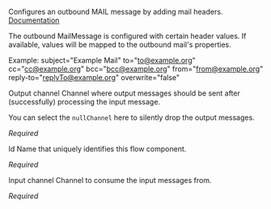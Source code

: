 
Configures an outbound MAIL message by adding mail headers.
<a href="http://docs.spring.io/spring-integration/docs/2.1.x/reference/html/mail.html" target="_blank">Documentation</a>

The outbound MailMessage is configured with certain header values. If available, values will be mapped to the outbound mail's properties.

Example:
subject="Example Mail"
to="to@example.org"
cc="cc@example.org"
bcc="bcc@example.org"
from="from@example.org"
reply-to="replyTo@example.org"
overwrite="false"


Output channel
Channel where output messages should be sent after (successfully) processing the input message.

You can select the <code>nullChannel</code> here to silently drop the output messages.

<i>Required</i>


Id
Name that uniquely identifies this flow component.

<i>Required</i>


Input channel
Channel to consume the input messages from.

<i>Required</i>

